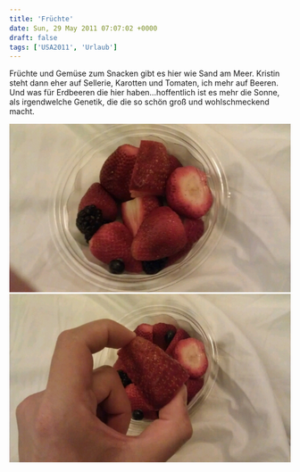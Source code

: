 ```yaml
---
title: 'Früchte'
date: Sun, 29 May 2011 07:07:02 +0000
draft: false
tags: ['USA2011', 'Urlaub']
---
```


Früchte und Gemüse zum Snacken gibt es hier wie Sand am Meer. Kristin steht dann eher auf Sellerie, Karotten und Tomaten, ich mehr auf Beeren. Und was für Erdbeeren die hier haben...hoffentlich ist es mehr die Sonne, als irgendwelche Genetik, die die so schön groß und wohlschmeckend macht.

![342145504](/urlaub11to15-images/11/342145504-scaled1000.jpg?w=300)
![343992546](/urlaub11to15-images/11/343992546-scaled1000.jpg?w=300)